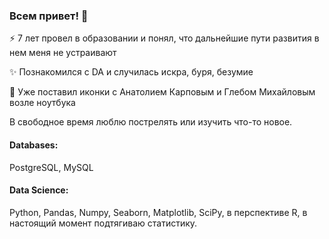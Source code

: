 ### Всем привет! 👋

⚡ 7 лет провел в образовании и понял, что дальнейшие пути развития в нем меня не устраивают

✨ Познакомился с DA и случилась искра, буря, безумие

🛐 Уже поставил иконки с Анатолием Карповым и Глебом Михайловым возле ноутбука

В свободное время люблю пострелять или изучить что-то новое.


#### Databases:
PostgreSQL, MySQL
#### Data Science:
Python, Pandas, Numpy, Seaborn, Matplotlib, SciPy, в перспективе R, в настоящий момент подтягиваю статистику.
<!--
**analystbeast/analystbeast** is a ✨ _special_ ✨ repository because its `README.md` (this file) appears on your GitHub profile.

Here are some ideas to get you started:

- 🔭 I’m currently working on ...
- 🌱 I’m currently learning ...
- 👯 I’m looking to collaborate on ...
- 🤔 I’m looking for help with ...
- 💬 Ask me about ...
- 📫 How to reach me: ...
- 😄 Pronouns: ...
- ⚡ Fun fact: ...
-->
